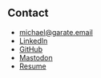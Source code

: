 ## Contact
- [michael@garate.email](mailto:michael@garate.email)
- [LinkedIn](http://linkedin.com/in/mpgarate/)
- [GitHub](https://github.com/mpgarate)
- <a rel="me" href="https://hackny.social/@mg">Mastodon</a>
- [Resume](https://docs.google.com/document/d/1MXwxtcTSsGAPKCYOreMZ3lpVVDFdWO_2-o7R80zpNzc/edit?usp=sharing)
